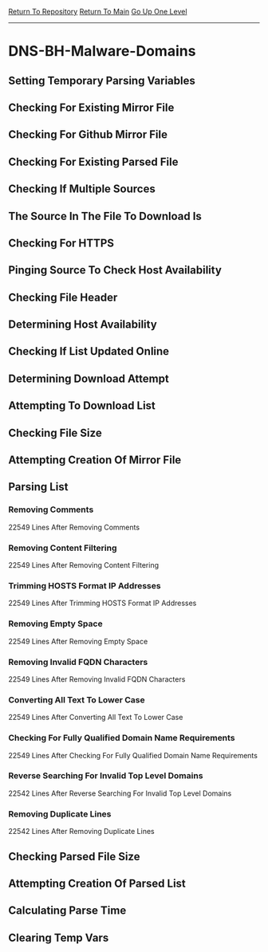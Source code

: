 [Return To Repository](https://github.com/deathbybandaid/piholeparser/)
[Return To Main](https://github.com/deathbybandaid/piholeparser/blob/master/RecentRunLogs/Mainlog.md)
[Go Up One Level](https://github.com/deathbybandaid/piholeparser/blob/master/RecentRunLogs/TopLevelScripts/30-Processing-External-Blacklists.md)
____________________________________
# DNS-BH-Malware-Domains
## Setting Temporary Parsing Variables
## Checking For Existing Mirror File
## Checking For Github Mirror File
## Checking For Existing Parsed File
## Checking If Multiple Sources
## The Source In The File To Download Is
## Checking For HTTPS
## Pinging Source To Check Host Availability
## Checking File Header
## Determining Host Availability
## Checking If List Updated Online
## Determining Download Attempt
## Attempting To Download List
## Checking File Size
## Attempting Creation Of Mirror File
## Parsing List
### Removing Comments
22549 Lines After Removing Comments
### Removing Content Filtering
22549 Lines After Removing Content Filtering
### Trimming HOSTS Format IP Addresses
22549 Lines After Trimming HOSTS Format IP Addresses
### Removing Empty Space
22549 Lines After Removing Empty Space
### Removing Invalid FQDN Characters
22549 Lines After Removing Invalid FQDN Characters
### Converting All Text To Lower Case
22549 Lines After Converting All Text To Lower Case
### Checking For Fully Qualified Domain Name Requirements
22549 Lines After Checking For Fully Qualified Domain Name Requirements
### Reverse Searching For Invalid Top Level Domains
22542 Lines After Reverse Searching For Invalid Top Level Domains
### Removing Duplicate Lines
22542 Lines After Removing Duplicate Lines
## Checking Parsed File Size
## Attempting Creation Of Parsed List
## Calculating Parse Time
## Clearing Temp Vars
